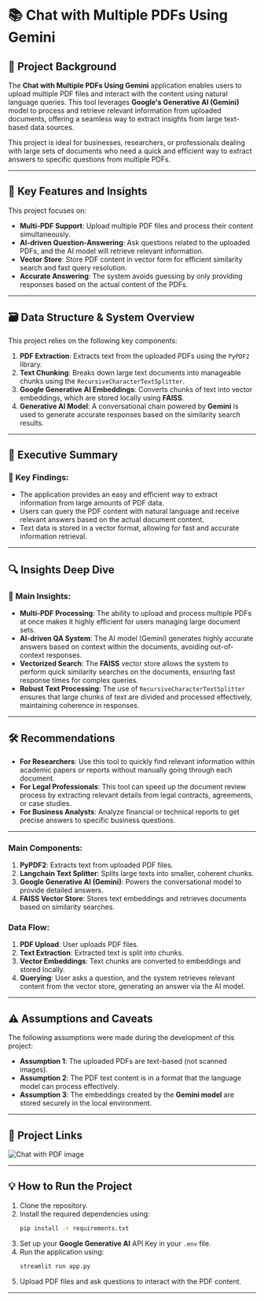 # 📚 Chat with Multiple PDFs Using Gemini

## 💼 Project Background

The **Chat with Multiple PDFs Using Gemini** application enables users to upload multiple PDF files and interact with the content using natural language queries. This tool leverages **Google's Generative AI (Gemini)** model to process and retrieve relevant information from uploaded documents, offering a seamless way to extract insights from large text-based data sources.

This project is ideal for businesses, researchers, or professionals dealing with large sets of documents who need a quick and efficient way to extract answers to specific questions from multiple PDFs.

---

## 🎯 Key Features and Insights

This project focuses on:

- **Multi-PDF Support**: Upload multiple PDF files and process their content simultaneously.
- **AI-driven Question-Answering**: Ask questions related to the uploaded PDFs, and the AI model will retrieve relevant information.
- **Vector Store**: Store PDF content in vector form for efficient similarity search and fast query resolution.
- **Accurate Answering**: The system avoids guessing by only providing responses based on the actual content of the PDFs.

---

## 🗃️ Data Structure & System Overview

This project relies on the following key components:

1. **PDF Extraction**: Extracts text from the uploaded PDFs using the `PyPDF2` library.
2. **Text Chunking**: Breaks down large text documents into manageable chunks using the `RecursiveCharacterTextSplitter`.
3. **Google Generative AI Embeddings**: Converts chunks of text into vector embeddings, which are stored locally using **FAISS**.
4. **Generative AI Model**: A conversational chain powered by **Gemini** is used to generate accurate responses based on the similarity search results.

---

## 🚀 Executive Summary

### 📌 Key Findings:

- The application provides an easy and efficient way to extract information from large amounts of PDF data.
- Users can query the PDF content with natural language and receive relevant answers based on the actual document content.
- Text data is stored in a vector format, allowing for fast and accurate information retrieval.

---

## 🔍 Insights Deep Dive

### 🧠 Main Insights:

- **Multi-PDF Processing**: The ability to upload and process multiple PDFs at once makes it highly efficient for users managing large document sets.
- **AI-driven QA System**: The AI model (Gemini) generates highly accurate answers based on context within the documents, avoiding out-of-context responses.
- **Vectorized Search**: The **FAISS** vector store allows the system to perform quick similarity searches on the documents, ensuring fast response times for complex queries.
- **Robust Text Processing**: The use of `RecursiveCharacterTextSplitter` ensures that large chunks of text are divided and processed effectively, maintaining coherence in responses.

---

## 🛠️ Recommendations

- **For Researchers**: Use this tool to quickly find relevant information within academic papers or reports without manually going through each document.
- **For Legal Professionals**: This tool can speed up the document review process by extracting relevant details from legal contracts, agreements, or case studies.
- **For Business Analysts**: Analyze financial or technical reports to get precise answers to specific business questions.

---

### Main Components:
1. **PyPDF2**: Extracts text from uploaded PDF files.
2. **Langchain Text Splitter**: Splits large texts into smaller, coherent chunks.
3. **Google Generative AI (Gemini)**: Powers the conversational model to provide detailed answers.
4. **FAISS Vector Store**: Stores text embeddings and retrieves documents based on similarity searches.

### Data Flow:
1. **PDF Upload**: User uploads PDF files.
2. **Text Extraction**: Extracted text is split into chunks.
3. **Vector Embeddings**: Text chunks are converted to embeddings and stored locally.
4. **Querying**: User asks a question, and the system retrieves relevant content from the vector store, generating an answer via the AI model.

---

## ⚠️ Assumptions and Caveats

The following assumptions were made during the development of this project:

- **Assumption 1**: The uploaded PDFs are text-based (not scanned images).
- **Assumption 2**: The PDF text content is in a format that the language model can process effectively.
- **Assumption 3**: The embeddings created by the **Gemini model** are stored securely in the local environment.

---

## 📂 Project Links

![Chat with PDF image](https://github.com/user-attachments/assets/490dcdc8-b469-4f5b-ae50-d3ca78c802b3)

---

## 💡 How to Run the Project

1. Clone the repository.
2. Install the required dependencies using:
    ```bash
    pip install -r requirements.txt
    ```
3. Set up your **Google Generative AI** API Key in your `.env` file.
4. Run the application using:
    ```bash
    streamlit run app.py
    ```
5. Upload PDF files and ask questions to interact with the PDF content.

---
